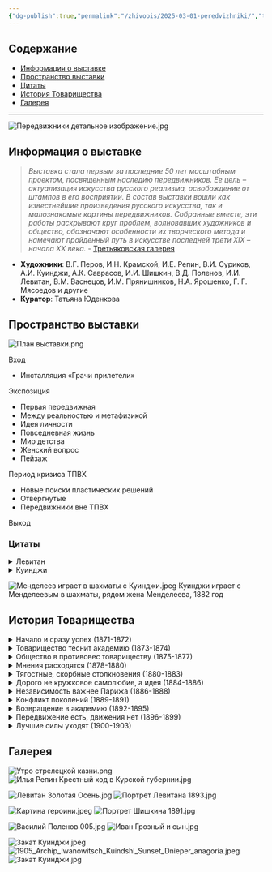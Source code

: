 ```yaml
---
{"dg-publish":true,"permalink":"/zhivopis/2025-03-01-peredvizhniki/","title":"Передвижники","tags":["выставка","искусство","классика","gardenEntry","gardenEntry","gardenEntry"]}
---
```



## Содержание
- [Информация о выставке](#информация-о-выставке)
- [Пространство выставки](#пространство-выставки)
- [Цитаты](#цитаты)
- [История Товарищества](#история-товарищества)
- [Галерея](#галерея)

---

![Передвижники детальное изображение.jpg](/img/user/%D0%96%D0%B8%D0%B2%D0%BE%D0%BF%D0%B8%D1%81%D1%8C/media/%D0%9F%D0%B5%D1%80%D0%B5%D0%B4%D0%B2%D0%B8%D0%B6%D0%BD%D0%B8%D0%BA%D0%B8%20%D0%B4%D0%B5%D1%82%D0%B0%D0%BB%D1%8C%D0%BD%D0%BE%D0%B5%20%D0%B8%D0%B7%D0%BE%D0%B1%D1%80%D0%B0%D0%B6%D0%B5%D0%BD%D0%B8%D0%B5.jpg)
## Информация о выставке

>*Выставка стала первым за последние 50 лет масштабным проектом, посвященным наследию передвижников. Ее цель – актуализация искусства русского реализма, освобождение от штампов в его восприятии. В состав выставки вошли как известнейшие произведения русского искусства, так и малознакомые картины передвижников. Собранные вместе, эти работы раскрывают круг проблем, волновавших художников и общество, обозначают особенности их творческого метода и намечают пройденный путь в искусстве последней трети XIX – начала XX века.*
\- [Третьяковская галерея](https://web.archive.org/web/20250302164919/https://www.tretyakovgallery.ru/exhibitions/o/peredvizhniki-/)

- **Художники**: В.Г. Перов, И.Н. Крамской, И.Е. Репин, В.И. Суриков, А.И. Куинджи, А.К. Саврасов, И.И. Шишкин, В.Д. Поленов, И.И. Левитан, В.М. Васнецов, И.М. Прянишников, Н.А. Ярошенко, Г. Г. Мясоедов и другие
- **Куратор**: Татьяна Юденкова

## Пространство выставки


![План выставки.png](/img/user/%D0%96%D0%B8%D0%B2%D0%BE%D0%BF%D0%B8%D1%81%D1%8C/media/%D0%9F%D0%BB%D0%B0%D0%BD%20%D0%B2%D1%8B%D1%81%D1%82%D0%B0%D0%B2%D0%BA%D0%B8.png)

Вход

* Инсталляция «Грачи прилетели»

Экспозиция

* Первая передвижная
* Между реальностью и метафизикой
* Идея личности
* Повседневная жизнь
* Мир детства
* Женский вопрос
* Пейзаж

Период кризиса ТПВХ

* Новые поиски пластических решений
* Отвергнутые
* Передвижники вне ТПВХ

Выход

### Цитаты

<details> <summary>Левитан</summary> <p>

>Левитан с пронзительным воплем падал на землю, изображая убитого. Его клали на носилки, надевали на руки старые валенки и начинали обносить вокруг парка. Хор Чеховых пел на унылые похоронные распевы всякий вздор, приходивший в голову. Левитан трясся от смеха...
...
>Неприязнь к Саврасову преподаватели переносили на его любимого ученика - Левитана. Кроме того, талантливый еврейский мальчик раздражал иных преподавателей. Еврей, по их мнению, не должен был касаться русского пейзажа, — это было делом коренных русских...
...
>Саврасов пил водку из рюмки, серой от старости. Ученик Саврасова Левитан — тощий мальчик в заплатанном клетчатом пиджаке и серых коротких брюках — сидел за столом и слушал Саврасова
><i>Константин Паустовский, «Исаак Левитан»</i>

<b><a href="https://www.gazeta.ru/culture/2019/08/30/a_12612451.shtml">Чехов и Левитан</a></b>

На протяжении 20-летней дружбы Чехов и Левитан писали друг другу письма (незадолго до своей смерти художник приказал их сжечь, но часть все же сохранилась). В них живописец обращался к автору не иначе как к «дорогому» или «премудрому» Антонию, а завидный в то время холостяк Чехов критиковал Левитана за его любовные похождения (однажды того вызвали на дуэль), поставив ему ироничный диагноз — «глисты в сердце».

> *«Ах ты, полосатая гиена, крокодил окаянный, леший без спины с одной ноздрей, квазимодо сплошной, уж не знаю, как тебя еще и обругать! Я страдаю глистами в сердце!!! Ах ты, Вельзевул поганый! Сам ты страдаешь этим, а не я, и всегда страдать будешь до конца дней своих!» — шуточно возмущался Левитан в 1898 году.*

Летом 1886-го художник внезапно влюбился в Машу — единственную сестру пятерых братьев Чеховых. Левитан взялся учить девушку живописи, но вскоре решил сделать предложение (единственный и последний раз в своей жизни).

> *«Вдруг Левитан бух передо мной на колени и… объяснение в любви… Я не нашла ничего лучше, как повернуться и убежать. <...> К обеду, как всегда, пришел Левитан. Я не вышла, — вспоминала девушка. — Антон Павлович встал из-за стола и пришел ко мне. «Чего ты ревешь?». Брат ответил мне так: «Ты, конечно, если хочешь, можешь выйти за него замуж, но имей в виду, что ему нужны женщины бальзаковского возраста, а не такие, как ты».*

Спустя некоторое время 28-летней Левитан действительно завел роман с «женщиной бальзаковского возраста» — 41-летней художницей Софьей Кувшинниковой. Ее муж — полицейский врач и близкий друг Чехова — закрывал глаза на их отношения и часто принимал у себя дома пейзажиста.

То ли в знак профессиональной солидарности, то ли из-за ощущения несправедливости Чехов написал «Попрыгунью» — историю о молодой женщине, которая дружила с артистами, художниками и литераторами, из-за чего «прозевала» своего великого мужа-доктора.

Узнать в главных героях Левитана, Кувшинникову и ее мужа было нетрудно. Художник читал все, что выходило из-под пера Чехова, и пройти мимо «Попрыгуньи» он не мог. Сюжет книги глубоко оскорбил Левитана, и впервые за много лет дружбы они прекратили общение. По одной из легенд, из-за литературного предательства друга пейзажист якобы даже решился вызвать его на дуэль.

Спустя три года — в 1895 году — Левитан приехал к Чехову в Мелихово. Согласно воспоминаниям драматурга Татьяны Щепкиной-Куперник, после напряженно-вопросительной паузы друзья обнялись и стали общаться как ни в чем не бывало.
</p> </details>

<details> <summary>Куинджи</summary> <p>

<b>Ссора с Михаилом Клодтом</b>
21 марта 1879 года Куинджи и барон [М. К. Клодт](https://ru.wikipedia.org/wiki/%D0%9A%D0%BB%D0%BE%D0%B4%D1%82,_%D0%9C%D0%B8%D1%85%D0%B0%D0%B8%D0%BB_%D0%9A%D0%BE%D0%BD%D1%81%D1%82%D0%B0%D0%BD%D1%82%D0%B8%D0%BD%D0%BE%D0%B2%D0%B8%D1%87 "Клодт, Михаил Константинович") были избраны в ревизионную комиссию Товарищества передвижников, но уже к концу года Куинджи окончательно порвал с передвижниками. Поводом к разрыву послужила анонимная статья в одной из газет, где критик резко отзывался о творчестве Куинджи и в целом о Товариществе передвижников. В частности, Куинджи обвинялся в однообразии, злоупотреблении особым освещением при подаче картин и стремлении к чрезмерной эффектности. Спустя некоторое время стало известно имя критика — им оказался Клодт. Куинджи потребовал исключения Клодта из Товарищества передвижников, однако поняв, что того не исключат (Клодт был профессором Академии художеств), сам объявил о выходе из состава Товарищества, несмотря на то, что его уговаривали остаться. Многие исследователи, опираясь на воспоминания И. Н. Крамского об этом случае, предполагают, что история с Клодтом стала для Куинджи только поводом для выхода из Товарищества.
</p> </details>

![Менделеев играет в шахматы с Куинджи.jpeg](/img/user/%D0%96%D0%B8%D0%B2%D0%BE%D0%BF%D0%B8%D1%81%D1%8C/media/%D0%9C%D0%B5%D0%BD%D0%B4%D0%B5%D0%BB%D0%B5%D0%B5%D0%B2%20%D0%B8%D0%B3%D1%80%D0%B0%D0%B5%D1%82%20%D0%B2%20%D1%88%D0%B0%D1%85%D0%BC%D0%B0%D1%82%D1%8B%20%D1%81%20%D0%9A%D1%83%D0%B8%D0%BD%D0%B4%D0%B6%D0%B8.jpeg)
Куинджи играет с Менделеевым в шахматы, рядом жена Менделеева, 1882 год

## История Товарищества

<details> <summary>Начало и сразу успех (1871-1872)</summary> <p>

**1871**

* **29 ноября** Открывается 1-я выставка

Каждый день в залах «густые толпы зрителей»

Посетители платят за вход 1 рубль по понедельникам и 20 копеек в остальные дни недели. Это делает выставку доступной для всех желающих. Для сравнения: номер газеты «Нива» стоил 15 копеек, а чернорабочий зарабатывал в день в среднем 63 копейки.

>*Количество картин небольшое, но на каждой из них внимание зрителя останавливается с удовольствием, а на некоторых даже и более, нежели с удовольствием.*
>*Михаил Салтыков-Щедрин*

>*Товарищество вынуждено было сделать три издания своего каталога - так велик был постоянно на него спрос...*
>*«Биржевые ведомости»*

>*...На первую же выставку, открытую в 1871 году в залах императорской Академии художеств, Петербург принес 2 303 рубля, чем тотчас же обеспечил возможность нашего движения в провинцию.*
>*Григорий Мясоедов*

**1872**

* **2 января** По решению Общего собрания Товарищество покидают члены, которые не участвовали в первой выставке
* **24 апреля** Открывается выставка в Москве

</p> </details>

<details> <summary>Товарищество теснит академию (1873-1874)</summary> <p>

**1873**

* **28 февраля** Иван Крамской отказывается от предложенного за картину «Христос в пустыне» звания профессора Академии художеств
* **26 декабря** Открывается 2-я выставка
* **9 марта** Для Товарищества снижены цены на перевозку картин
* **26 декабря** Академия предлагает проводить совместные выставки

**1874**

* Март – апрель Отношения Товарищества с Академией обостряются

</p> </details>

<details> <summary>Общество в противовес товариществу (1875-1877)</summary> <p>

**1875**

* **27 февраля** Открывается 4-я выставка
* **7 апреля** Академия отказывается размещать экспозиции Товарищества
* **21 сентября** Министр внутренних дел утверждает Устав Общества выставок художественных произведений (ОВХП). Общество создается в противовес Товариществу.

**1876**

* **11 марта** Открывается 5-я выставка

**1877**

* **29 января** Алексей Боголюбов предлагает проект здания для выставочного пространства Товарищества
* **13 апреля** Василий Перов объявляет о желании покинуть Товарищество

> *...Оно (общество) положило себе задачею заботиться не столько о пользе своих членов, сколько старается о развитии или привитии потребности к искусству в русском обществе...*
> *Да и не все способны на бескорыстные жертвы...*
> *Василий Перов*

</p> </details>

<details> <summary>Мнения расходятся (1878-1880)</summary> <p>

**1878**

* **9 марта** Открывается 6-я выставка
* **15 марта** Ограничено участие экспонентов в финансовых делах, Товарищество покидает Василий Перов, членом Товарищества становится Илья Репин

> *...Общество начинает разрастаться, а после посещения выставки его императорским величеством и очень даже многие пожелают в него втереться...*
> *Василий Поленов*

**1879**

* **25 февраля** Открывается 7-я выставка

**1880**

 * Январь Михаил Клодт (анонимно) публикует статью, где критикует работы Архипа Куинджи и тех, кто его хвалит. Статью осудили Иван Крамской, Илья Репин и другие художники. В результате и Клодт, и Куинджи покинут Товарищество.

</p> </details>

<details> <summary>Тягостные, скорбные столкновения (1880-1883)</summary> <p>

**1880**

* **6 марта** Открывается 8-я выставка

Картина Васнецова «*После побоища Игоря Святославича с половцами*» вызывает ожесточенные споры. После резкой критики Мясоедова Васнецов заявляет о выходе из Товарищества. Благодаря усилиям Репина, Крамского и других художников этого не случилось. Но конфликт обостряет вопрос о критериях оценки — какие работы следует принимать на выставки.

**1881**

* **1 марта** Открывается 9-я выставка
* **27 февраля** Товарищество не будет объединяться с ОВХП

**1883**

* **2 марта** Открывается 11-я выставка

</p> </details>

<details> <summary>Дорого не кружковое самолюбие, а идея (1884-1886)</summary> <p>

**1884**

* **26 февраля** Открывается 12-я выставка

**1885**

* **16 февраля** Александр III поражен полотном Ильи Репина «*Иван Грозный и сын его Иван*»

> *...Государь ничего не говорил, только долго и внимательно смотрел, был необыкновенно серьезен, даже (я бы сказал) очень грустен и тронут.*
> *Думаю, что картина сделала серьезное впечатление.*
> *Иван Крамской*

* **10 февраля** Открывается 13-я выставка
* **1 апреля** Цензура запрещает экспонировать картину «*Иван Грозный и сын его Иван*» для широкой публики
* **28 июля** Правление ТПХВ собирается отменить 13-ю выставку в провинции.

> *Этот вкус к живописи видимо распространяется и в провинции.*
> *В Елисаветграде образовался кружок любителей изящных искусств. В Одессе местное общество таких же любителей устраивало выставку картин и акварелей русских и иностранных, отмеченную и в заграничной печати.*
> *«Новое время»*

**1886**

* **23 января** Утверждены правила Императорской Академии Художеств
* **21 февраля** Иван Крамской предлагает план слияния с Академией. Он считает, что Товарищество должно прекратить свою деятельность.

> *...Товарищество докажет, что для него дорого не кружковое самолюбие, а идея: путем передвижения знакомить Россию с русским искусством.*
> *Иван Крамской*

</p> </details>

<details> <summary>Независимость важнее Парижа (1886-1888)</summary> <p>

**1886**

* **2 марта** Открывается 14-я выставка
* Март – апрель Обсуждается организация параллельных выставок

**1887**
* **24 февраля** Александр III посещает 15-ю выставку

> *Император приобретает работу Василия Поленова «Христос и грешница». И хотя картина не одобрена цензором, ее не убирают. Огромное, более 6 метров, полотно притягивает к себе внимание публики.*
> 
> *К не менее масштабной «Боярыне Морозовой» Василия Сурикова отнеслись не так восторженно, художника обвинили в непонимании сущности раскола.*

* **27 сентября** Илья Репин выходит из Товарищества

> *Эта скупость приема новых членов!!*
> *...Эта вечная игра втемную при приеме экспонентов!... Я бежал из Академии от чиновников - у нас возникла своя бюрократия.*
> *Илья Репин*

* **2 октября** В Одессе открывается 1-я передвижная выставка Академии художеств. Экспозиция открывается на неделю раньше, чем выставка Товарищества. Публике трудно разобраться в выставочной чехарде, и билеты охотно раскупаются.

**1888**

* **28 февраля** Открывается 16-я выставка
* Ноябрь – декабрь Товарищество приглашают организовать русский отдел на Всемирной выставке в Париже

</p> </details>

<details> <summary>Конфликт поколений (1889-1891)</summary> <p>

**1889**

* **26 февраля** Открывается 17-я выставка
> *Да, передвижники победили своих противников. Это можно сказать теперь положительно. Освободив русскую живопись от академических пут, они подняли ее, они поставили ее прочно на свои ноги.*
> *«Новое время»*

**1890**

* **11 февраля** Открывается 18-я выставка
* Март Обсуждается новый Устав ТПХВ
* **7 марта** Цензура запрещает картину Николая Ге «„Что есть истина?". Христос и Пилат». Позже по настоянию Льва Толстого работу приобрел Павел Третьяков.
* Апрель Создана комиссия по пересмотру Устава Академии художеств.

**1891**
* Товарищество покидают Виктор Васнецов и Илья Репин Причиной стало их несогласие с новым Уставом и политикой Правления по отношению к молодым художникам.

</p> </details>

<details> <summary>Возвращение в академию (1892-1895)</summary> <p>

**1892**

* **23 февраля** Открывается 20-я выставка (Петербург, Академия наук)

**1893**

* **14 февраля** Открывается 21-я выставка
* **15 октября** Утвержден новый устав Академии. Документ резко критикует Василий Поленов, которого поддерживают молодые художники.

**1894**

* **25 ноября** Академия присваивает звание профессоров шести членам Товарищества

**1895**

* **17 февраля** Открывается 22-я выставка. Еще до открытия выставку посещает Николай II и приобретает для будущего Русского музея картину Сурикова «Покорение Сибири Ермаком», хотя она уже была обещана Третьякову.

Возвращение спустя почти 20 лет в залы Академии воспринято в среде художников неоднозначно.

Чуть позже передвижники примут решение отказаться от проведения выставок в Академии.

</p> </details>

<details> <summary>Передвижение есть, движения нет (1896-1899)</summary> <p>

**1896** – **1899**

* Проводятся выставки 24 – 27

> *Двадцать пятая передвижная выставка - выставка юбилейная, и потому от нее ожидали многого. Ожидания эти не оправдались, так как выставка нисколько не лучше предыдущих передвижных, но во всяком случае она лучшая из всех петербургских.*
> *«Новое время»*

**1896**
* **28 мая** В Нижнем Новгороде открывается Всероссийская промышленная и художественная выставка

> *...Наши передвижники в последнее время характеризуются скорее инертностью, чем подвижностью... дошли они до какой-то глухой стенки и остановились - «идти, мол, больше некуда».*
> *«Искусство и художественная промышленность»*

</p> </details>

<details> <summary>Лучшие силы уходят (1900-1903)</summary> <p>

**1900**

* **27 февраля** Открывается 28-я выставка
* **15 апреля** На Всемирной выставке в Париже Золотую медаль получают Константин Коровин и Филипп Малявин. Валентин Серов получает гран-при. Серов и Коровин на этот момент уже вышли из Товарищества.
* **8 мая** В Праге открывается выставка передвижников.

**1903**

* **16 февраля** Открывается 31-я выставка

> *Страшно подумать, что станется нынче с передвижниками, после того как в «Союз» перешли последние остававшиеся там силы. Пример этого некогда славного общества крайне поучителен... Начало всякого дела всегда, хотя и трудно, но интересно - «весна, как ты упоительна», - но когда настанет осенний листопад - вот опасный момент, чтобы не превратиться в смешную группу шамкающих «Передвижников», поющих как Пиковая дама про «старыя времена и «старых певцов».*
> *Сергей Дягилев*

* **16 декабря** Учрежден Союз русских художников

Среди участников — члены объединений «Мир искусства» и «36 художников», включая тех, кто накануне покинул ТПХВ. Это событие стало переломным в истории Товарищества.
</p> </details>







## Галерея


![Утро стрелецкой казни.png](/img/user/%D0%96%D0%B8%D0%B2%D0%BE%D0%BF%D0%B8%D1%81%D1%8C/media/%D0%A3%D1%82%D1%80%D0%BE%20%D1%81%D1%82%D1%80%D0%B5%D0%BB%D0%B5%D1%86%D0%BA%D0%BE%D0%B9%20%D0%BA%D0%B0%D0%B7%D0%BD%D0%B8.png)
![Илья Репин Крестный ход в Курской губернии.jpg](/img/user/%D0%96%D0%B8%D0%B2%D0%BE%D0%BF%D0%B8%D1%81%D1%8C/media/%D0%98%D0%BB%D1%8C%D1%8F%20%D0%A0%D0%B5%D0%BF%D0%B8%D0%BD%20%D0%9A%D1%80%D0%B5%D1%81%D1%82%D0%BD%D1%8B%D0%B9%20%D1%85%D0%BE%D0%B4%20%D0%B2%20%D0%9A%D1%83%D1%80%D1%81%D0%BA%D0%BE%D0%B9%20%D0%B3%D1%83%D0%B1%D0%B5%D1%80%D0%BD%D0%B8%D0%B8.jpg)

![Левитан Золотая Осень.jpg](/img/user/%D0%96%D0%B8%D0%B2%D0%BE%D0%BF%D0%B8%D1%81%D1%8C/media/%D0%9B%D0%B5%D0%B2%D0%B8%D1%82%D0%B0%D0%BD%20%D0%97%D0%BE%D0%BB%D0%BE%D1%82%D0%B0%D1%8F%20%D0%9E%D1%81%D0%B5%D0%BD%D1%8C.jpg)
![Портрет Левитана 1893.jpg](/img/user/%D0%96%D0%B8%D0%B2%D0%BE%D0%BF%D0%B8%D1%81%D1%8C/media/%D0%9F%D0%BE%D1%80%D1%82%D1%80%D0%B5%D1%82%20%D0%9B%D0%B5%D0%B2%D0%B8%D1%82%D0%B0%D0%BD%D0%B0%201893.jpg)

![Картина героини.jpeg](/img/user/%D0%96%D0%B8%D0%B2%D0%BE%D0%BF%D0%B8%D1%81%D1%8C/media/%D0%9A%D0%B0%D1%80%D1%82%D0%B8%D0%BD%D0%B0%20%D0%B3%D0%B5%D1%80%D0%BE%D0%B8%D0%BD%D0%B8.jpeg)
![Портрет Шишкина 1891.jpg](/img/user/%D0%96%D0%B8%D0%B2%D0%BE%D0%BF%D0%B8%D1%81%D1%8C/media/%D0%9F%D0%BE%D1%80%D1%82%D1%80%D0%B5%D1%82%20%D0%A8%D0%B8%D1%88%D0%BA%D0%B8%D0%BD%D0%B0%201891.jpg)

![Василий Поленов 005.jpg](/img/user/%D0%96%D0%B8%D0%B2%D0%BE%D0%BF%D0%B8%D1%81%D1%8C/media/%D0%92%D0%B0%D1%81%D0%B8%D0%BB%D0%B8%D0%B9%20%D0%9F%D0%BE%D0%BB%D0%B5%D0%BD%D0%BE%D0%B2%20005.jpg)
![Иван Грозный и сын.jpg](/img/user/%D0%96%D0%B8%D0%B2%D0%BE%D0%BF%D0%B8%D1%81%D1%8C/media/%D0%98%D0%B2%D0%B0%D0%BD%20%D0%93%D1%80%D0%BE%D0%B7%D0%BD%D1%8B%D0%B9%20%D0%B8%20%D1%81%D1%8B%D0%BD.jpg)

![Закат Куинджи.jpeg](/img/user/%D0%96%D0%B8%D0%B2%D0%BE%D0%BF%D0%B8%D1%81%D1%8C/media/%D0%97%D0%B0%D0%BA%D0%B0%D1%82%20%D0%9A%D1%83%D0%B8%D0%BD%D0%B4%D0%B6%D0%B8.jpeg)
![1905_Archip_Iwanowitsch_Kuindshi_Sunset_Dnieper_anagoria.jpeg](/img/user/%D0%96%D0%B8%D0%B2%D0%BE%D0%BF%D0%B8%D1%81%D1%8C/media/1905_Archip_Iwanowitsch_Kuindshi_Sunset_Dnieper_anagoria.jpeg)
![Закат Куинджи.jpg](/img/user/%D0%96%D0%B8%D0%B2%D0%BE%D0%BF%D0%B8%D1%81%D1%8C/media/%D0%97%D0%B0%D0%BA%D0%B0%D1%82%20%D0%9A%D1%83%D0%B8%D0%BD%D0%B4%D0%B6%D0%B8.jpg)